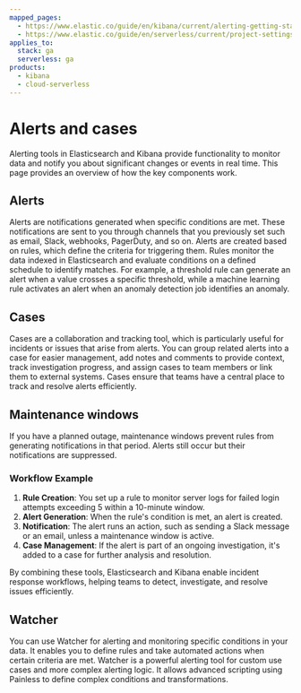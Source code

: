 ```yaml
---
mapped_pages:
  - https://www.elastic.co/guide/en/kibana/current/alerting-getting-started.html#alerting-concepts-differences
  - https://www.elastic.co/guide/en/serverless/current/project-settings-alerts.html
applies_to:
  stack: ga
  serverless: ga
products:
  - kibana
  - cloud-serverless
---
```


# Alerts and cases

Alerting tools in Elasticsearch and Kibana provide functionality to monitor data and notify you about significant changes or events in real time. This page provides an overview of how the key components work.

## Alerts

Alerts are notifications generated when specific conditions are met. These notifications are sent to you through channels that you previously set such as email, Slack, webhooks, PagerDuty, and so on. Alerts are created based on rules, which define the criteria for triggering them. Rules monitor the data indexed in Elasticsearch and evaluate conditions on a defined schedule to identify matches. For example, a threshold rule can generate an alert when a value crosses a specific threshold, while a machine learning rule activates an alert when an anomaly detection job identifies an anomaly.

## Cases

Cases are a collaboration and tracking tool, which is particularly useful for incidents or issues that arise from alerts. You can group related alerts into a case for easier management, add notes and comments to provide context, track investigation progress, and assign cases to team members or link them to external systems. Cases ensure that teams have a central place to track and resolve alerts efficiently.

## Maintenance windows

If you have a planned outage, maintenance windows prevent rules from generating notifications in that period. Alerts still occur but their notifications are suppressed.

### Workflow Example

1. **Rule Creation**: You set up a rule to monitor server logs for failed login attempts exceeding 5 within a 10-minute window.
1. **Alert Generation**: When the rule's condition is met, an alert is created.
1. **Notification**: The alert runs an action, such as sending a Slack message or an email, unless a maintenance window is active.
1. **Case Management**: If the alert is part of an ongoing investigation, it's added to a case for further analysis and resolution.

By combining these tools, Elasticsearch and Kibana enable incident response workflows, helping teams to detect, investigate, and resolve issues efficiently.

## Watcher

You can use Watcher for alerting and monitoring specific conditions in your data. It enables you to define rules and take automated actions when certain criteria are met. Watcher is a powerful alerting tool for custom use cases and more complex alerting logic. It allows advanced scripting using Painless to define complex conditions and transformations.
